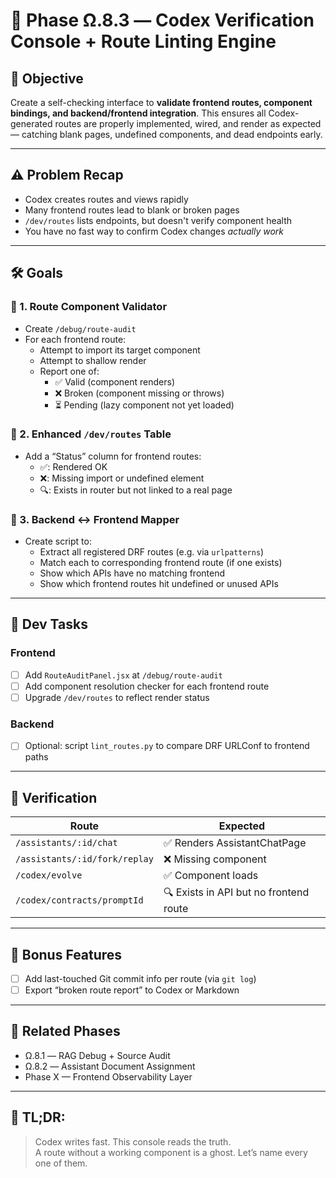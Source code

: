 # 🧠 Phase Ω.8.3 — Codex Verification Console + Route Linting Engine

## 🧭 Objective

Create a self-checking interface to **validate frontend routes, component bindings, and backend/frontend integration**. This ensures all Codex-generated routes are properly implemented, wired, and render as expected — catching blank pages, undefined components, and dead endpoints early.

---

## ⚠️ Problem Recap

- Codex creates routes and views rapidly
- Many frontend routes lead to blank or broken pages
- `/dev/routes` lists endpoints, but doesn't verify component health
- You have no fast way to confirm Codex changes *actually work*

---

## 🛠 Goals

### 🔹 1. Route Component Validator
- Create `/debug/route-audit`
- For each frontend route:
  - Attempt to import its target component
  - Attempt to shallow render
  - Report one of:
    - ✅ Valid (component renders)
    - ❌ Broken (component missing or throws)
    - ⏳ Pending (lazy component not yet loaded)

### 🔹 2. Enhanced `/dev/routes` Table
- Add a “Status” column for frontend routes:
  - ✅: Rendered OK
  - ❌: Missing import or undefined element
  - 🔍: Exists in router but not linked to a real page

### 🔹 3. Backend ↔ Frontend Mapper
- Create script to:
  - Extract all registered DRF routes (e.g. via `urlpatterns`)
  - Match each to corresponding frontend route (if one exists)
  - Show which APIs have no matching frontend
  - Show which frontend routes hit undefined or unused APIs

---

## 🔧 Dev Tasks

### Frontend
- [ ] Add `RouteAuditPanel.jsx` at `/debug/route-audit`
- [ ] Add component resolution checker for each frontend route
- [ ] Upgrade `/dev/routes` to reflect render status

### Backend
- [ ] Optional: script `lint_routes.py` to compare DRF URLConf to frontend paths

---

## 🧪 Verification

| Route | Expected |
|-------|----------|
| `/assistants/:id/chat` | ✅ Renders AssistantChatPage |
| `/assistants/:id/fork/replay` | ❌ Missing component |
| `/codex/evolve` | ✅ Component loads |
| `/codex/contracts/promptId` | 🔍 Exists in API but no frontend route |

---

## 🧠 Bonus Features

- [ ] Add last-touched Git commit info per route (via `git log`)
- [ ] Export “broken route report” to Codex or Markdown

---

## 🔁 Related Phases
- Ω.8.1 — RAG Debug + Source Audit
- Ω.8.2 — Assistant Document Assignment
- Phase X — Frontend Observability Layer

---

## 🧠 TL;DR:
> Codex writes fast. This console reads the truth.  
> A route without a working component is a ghost. Let’s name every one of them.